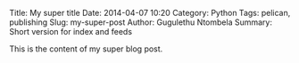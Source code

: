 Title: My super title
Date: 2014-04-07 10:20
Category: Python
Tags: pelican, publishing
Slug: my-super-post
Author: Gugulethu Ntombela
Summary: Short version for index and feeds

This is the content of my super blog post.